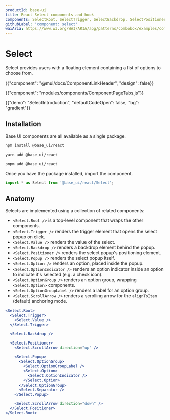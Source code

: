 ```yaml
---
productId: base-ui
title: React Select components and hook
components: SelectRoot, SelectTrigger, SelectBackdrop, SelectPositioner, SelectPopup, SelectOption, SelectOptionIndicator, SelectOptionGroup, SelectOptionGroupLabel, SelectValue, SelectScrollArrow, SelectSeparator
githubLabel: 'component: select'
waiAria: https://www.w3.org/WAI/ARIA/apg/patterns/combobox/examples/combobox-select-only/
---
```


# Select

<p class="description">Select provides users with a floating element containing a list of options to choose from.</p>

{{"component": "@mui/docs/ComponentLinkHeader", "design": false}}

{{"component": "modules/components/ComponentPageTabs.js"}}

{{"demo": "SelectIntroduction", "defaultCodeOpen": false, "bg": "gradient"}}

## Installation

Base UI components are all available as a single package.

<codeblock storageKey="package-manager">

```bash npm
npm install @base_ui/react
```

```bash yarn
yarn add @base_ui/react
```

```bash pnpm
pnpm add @base_ui/react
```

</codeblock>

Once you have the package installed, import the component.

```ts
import * as Select from '@base_ui/react/Select';
```

## Anatomy

Selects are implemented using a collection of related components:

- `<Select.Root />` is a top-level component that wraps the other components.
- `<Select.Trigger />` renders the trigger element that opens the select popup on click.
- `<Select.Value />` renders the value of the select.
- `<Select.Backdrop />` renders a backdrop element behind the popup.
- `<Select.Positioner />` renders the select popup's positioning element.
- `<Select.Popup />` renders the select popup itself.
- `<Select.Option />` renders an option, placed inside the popup.
- `<Select.OptionIndicator />` renders an option indicator inside an option to indicate it's selected (e.g. a check icon).
- `<Select.OptionGroup />` renders an option group, wrapping `<Select.Option>` components.
- `<Select.OptionGroupLabel />` renders a label for an option group.
- `<Select.ScrollArrow />` renders a scrolling arrow for the `alignToItem` (default) anchoring mode.

```jsx
<Select.Root>
  <Select.Trigger>
    <Select.Value />
  </Select.Trigger>

  <Select.Backdrop />

  <Select.Positioner>
    <Select.ScrollArrow direction="up" />

    <Select.Popup>
      <Select.OptionGroup>
        <Select.OptionGroupLabel />
        <Select.Option>
          <Select.OptionIndicator />
        </Select.Option>
      </Select.OptionGroup>
      <Select.Separator />
    </Select.Popup>

    <Select.ScrollArrow direction="down" />
  </Select.Positioner>
</Select.Root>
```
